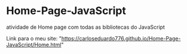 # Home-Page-JavaScript
 atividade de Home page com todas as bibliotecas do JavaScript

Link para o meu site: "https://carloseduardo776.github.io/Home-Page-JavaScript/Home.html"